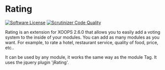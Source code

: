 # Rating
[![Software License](https://img.shields.io/badge/license-GPL-brightgreen.svg?style=flat)](LICENSE) [![Scrutinizer Code Quality](https://scrutinizer-ci.com/g/mambax7/rating/badges/quality-score.png?b=master)](https://scrutinizer-ci.com/g/mambax7/rating/?branch=master)

Rating is an extension for XOOPS 2.6.0 that allows you to easily add a voting system to the inside of your modules. You can add as many modules as you want. For example, to rate a hotel, restaurant service, quality of food, price, etc.. 

It can be used by any module, it works the same way as the module Tag. It uses the jquery plugin 'jRating'.
